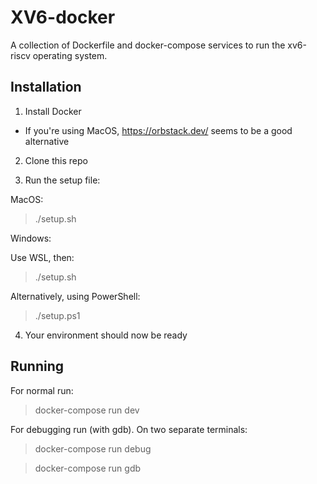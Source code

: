 # XV6-docker
A collection of Dockerfile and docker-compose services to run the xv6-riscv operating system.

## Installation
1. Install Docker
- If you're using MacOS, https://orbstack.dev/ seems to be a good alternative

2. Clone this repo

3. Run the setup file:

MacOS:
> ./setup.sh

Windows:

Use WSL, then:  
> ./setup.sh

Alternatively, using PowerShell:

> ./setup.ps1


4. Your environment should now be ready

## Running

For normal run:
> docker-compose run dev

For debugging run (with gdb).
On two separate terminals:
> docker-compose run debug

> docker-compose run gdb
